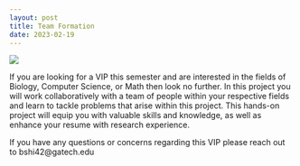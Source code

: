 ```yaml
---
layout: post
title: Team Formation
date: 2023-02-19
---
```


<!-- <img src="/images/teamform.jpg?raw=true" alt="teamform.jpg"> -->

![](/images/teamform.jpg)

<p>If you are looking for a VIP this semester and are interested in the fields of Biology, Computer Science, or Math then look no further. In this project you will work collaboratively with a team of people within your respective fields and learn to tackle problems that arise within this project. This hands-on project will equip you with valuable skills and knowledge, as well as enhance your resume with research experience.</p>

<p>If you have any questions or concerns regarding this VIP please reach out to bshi42@gatech.edu</p>
